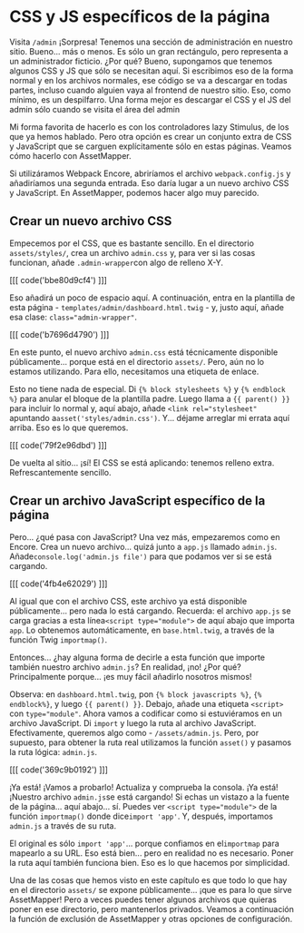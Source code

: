 # CSS y JS específicos de la página

Visita `/admin` ¡Sorpresa! Tenemos una sección de administración en nuestro sitio. Bueno... más o menos. Es sólo un gran rectángulo, pero representa a un administrador ficticio. ¿Por qué? Bueno, supongamos que tenemos algunos CSS y JS que sólo se necesitan aquí. Si escribimos eso de la forma normal y en los archivos normales, ese código se va a descargar en todas partes, incluso cuando alguien vaya al frontend de nuestro sitio. Eso, como mínimo, es un despilfarro. Una forma mejor es descargar el CSS y el JS del admin sólo cuando se visita el área del admin

Mi forma favorita de hacerlo es con los controladores lazy Stimulus, de los que ya hemos hablado. Pero otra opción es crear un conjunto extra de CSS y JavaScript que se carguen explícitamente sólo en estas páginas. Veamos cómo hacerlo con AssetMapper.

Si utilizáramos Webpack Encore, abriríamos el archivo `webpack.config.js` y añadiríamos una segunda entrada. Eso daría lugar a un nuevo archivo CSS y JavaScript. En AssetMapper, podemos hacer algo muy parecido.

## Crear un nuevo archivo CSS

Empecemos por el CSS, que es bastante sencillo. En el directorio `assets/styles/`, crea un archivo `admin.css` y, para ver si las cosas funcionan, añade `.admin-wrapper`con algo de relleno X-Y. 

[[[ code('bbe80d9cf4') ]]]

Eso añadirá un poco de espacio aquí. A continuación, entra en la plantilla de esta página - `templates/admin/dashboard.html.twig` - y, justo aquí, añade esa clase: `class="admin-wrapper"`.

[[[ code('b7696d4790') ]]]

En este punto, el nuevo archivo `admin.css` está técnicamente disponible públicamente... porque está en el directorio `assets/`. Pero, aún no lo estamos utilizando. Para ello, necesitamos una etiqueta de enlace.

Esto no tiene nada de especial. Di `{% block stylesheets %}` y `{% endblock
%}` para anular el bloque de la plantilla padre. Luego llama a `{{ parent() }}` para incluir lo normal y, aquí abajo, añade `<link rel="stylesheet"` apuntando a`asset('styles/admin.css')`. Y... déjame arreglar mi errata aquí arriba. Eso es lo que queremos.

[[[ code('79f2e96dbd') ]]]

De vuelta al sitio... ¡sí! El CSS se está aplicando: tenemos relleno extra. Refrescantemente sencillo.

## Crear un archivo JavaScript específico de la página

Pero... ¿qué pasa con JavaScript? Una vez más, empezaremos como en Encore. Crea un nuevo archivo... quizá junto a `app.js` llamado `admin.js`. Añade`console.log('admin.js file')` para que podamos ver si se está cargando.

[[[ code('4fb4e62029') ]]]

Al igual que con el archivo CSS, este archivo ya está disponible públicamente... pero nada lo está cargando. Recuerda: el archivo `app.js` se carga gracias a esta línea`<script type="module">` de aquí abajo que importa `app`. Lo obtenemos automáticamente, en `base.html.twig`, a través de la función Twig `importmap()`.

Entonces... ¿hay alguna forma de decirle a esta función que importe también nuestro archivo `admin.js`? En realidad, ¡no! ¿Por qué? Principalmente porque... ¡es muy fácil añadirlo nosotros mismos!

Observa: en `dashboard.html.twig`, pon `{% block javascripts %}`, `{% endblock%}`, y luego `{{ parent() }}`. Debajo, añade una etiqueta `<script>` con `type="module"`. Ahora vamos a codificar como si estuviéramos en un archivo JavaScript. Di `import` y luego la ruta al archivo JavaScript. Efectivamente, queremos algo como - `/assets/admin.js`. Pero, por supuesto, para obtener la ruta real utilizamos la función `asset()` y pasamos la ruta lógica: `admin.js`.

[[[ code('369c9b0192') ]]]

¡Ya está! ¡Vamos a probarlo! Actualiza y comprueba la consola. ¡Ya está! ¡Nuestro archivo `admin.js`se está cargando! Si echas un vistazo a la fuente de la página... aquí abajo... sí. Puedes ver `<script type="module">` de la función `importmap()` donde dice`import 'app'`. Y, después, importamos `admin.js` a través de su ruta.

El original es sólo `import 'app'`... porque confiamos en el`importmap` para mapearlo a su URL. Eso está bien... pero en realidad no es necesario. Poner la ruta aquí también funciona bien. Eso es lo que hacemos por simplicidad.

Una de las cosas que hemos visto en este capítulo es que todo lo que hay en el directorio `assets/` se expone públicamente... ¡que es para lo que sirve AssetMapper! Pero a veces puedes tener algunos archivos que quieras poner en ese directorio, pero mantenerlos privados. Veamos a continuación la función de exclusión de AssetMapper y otras opciones de configuración.
